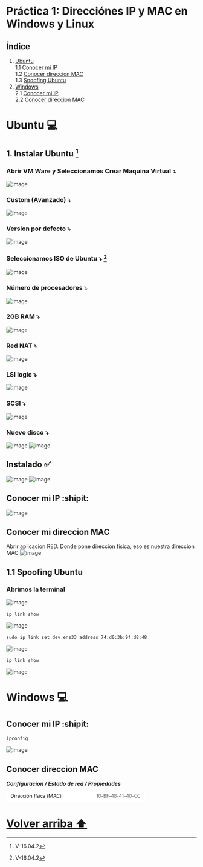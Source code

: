 <div id='id100' />

# Práctica 1: Direcciónes IP y MAC en Windows y Linux

 ## **Índice**
 1. [Ubuntu](#id1)  
 1.1 [Conocer mi IP](#id2)  
 1.2 [Conocer direccion MAC](#id3)  
 1.3 [Spoofing Ubuntu](#id4)  
 2. [Windows](#id5)  
 2.1 [Conocer mi IP](#id44)  
 2.2 [Conocer direccion MAC](#id45)  

# Ubuntu :computer:

<div id='id1' />

## 1. Instalar Ubuntu [^nota1]
[^nota1]: V-16.04.2

### Abrir VM Ware y Seleccionamos Crear Maquina Virtual :arrow_heading_down:
![image](https://user-images.githubusercontent.com/116662838/215844099-cbb00f1c-34ac-408f-98e1-4d6b58ebdb6b.png)
### Custom (Avanzado) :arrow_heading_down:
![image](https://user-images.githubusercontent.com/116662838/215844260-ec9ae651-b23c-427a-a508-f857dcf10591.png)
### Version por defecto :arrow_heading_down:
![image](https://user-images.githubusercontent.com/116662838/215844291-fa3f67e1-fa21-4bc2-b3fa-f1830aa57838.png)
### Seleccionamos ISO de Ubuntu :arrow_heading_down: [^nota1] 
![image](https://user-images.githubusercontent.com/116662838/215844368-946dfc13-999c-4562-a37c-cee02660b261.png)
### Número de procesadores :arrow_heading_down:
![image](https://user-images.githubusercontent.com/116662838/215844774-a94a1f2f-856b-40bf-a852-d0d9738a4067.png)
### 2GB RAM :arrow_heading_down:
![image](https://user-images.githubusercontent.com/116662838/215844802-10a25d97-f513-4a22-b7a8-5177dc5f95fa.png)
### Red NAT :arrow_heading_down:
![image](https://user-images.githubusercontent.com/116662838/215844829-d82a52fb-b2a3-485d-90dc-30a8d09a4598.png)
### LSI logic :arrow_heading_down:
![image](https://user-images.githubusercontent.com/116662838/215844854-d7a1aa19-2465-44b6-a4ef-84f002fd4833.png)
### SCSI :arrow_heading_down:
![image](https://user-images.githubusercontent.com/116662838/215844885-16add5d6-efa3-492d-ace0-635449c250b6.png)
### Nuevo disco :arrow_heading_down:
![image](https://user-images.githubusercontent.com/116662838/215844902-880d9391-9cbb-4655-852c-261f50e1468f.png)
![image](https://user-images.githubusercontent.com/116662838/215844955-36227e13-bc24-402a-9b4f-d125bac1ab8e.png)
## Instalado :white_check_mark:  
![image](https://user-images.githubusercontent.com/116662838/215845340-ea4bede9-7f60-4e9f-b2d1-94171983fa96.png)
![image](https://user-images.githubusercontent.com/116662838/215848843-0a5a1708-7729-4377-877e-e5f6f526a2ed.png)

<div id='id2' />

## Conocer mi IP :shipit:
![image](https://user-images.githubusercontent.com/116662838/215849402-d3e6192c-110c-440a-b103-2c2d036ff0ca.png)

<div id='id3' />

## Conocer mi direccion MAC
Abrir aplicacion RED. Donde pone direccion fisica, eso es nuestra direccion MAC
![image](https://user-images.githubusercontent.com/116662838/215849855-43a2babd-523e-47d3-ae60-5118511f9f01.png)


<div id='id4' />

## 1.1 Spoofing Ubuntu

### Abrimos la terminal
![image](https://user-images.githubusercontent.com/116662838/217061983-0cdebb16-a48b-4482-9b5d-bedee9bb1eb1.png)

```
ip link show
```
![image](https://user-images.githubusercontent.com/116662838/217329041-1c618914-23ea-42fd-9641-fbe226764ab5.png)


```
sudo ip link set dev ens33 address 74:d0:3b:9f:d8:48
```
![image](https://user-images.githubusercontent.com/116662838/217329626-eae44134-33c4-4ad8-8c44-5cc3a6af75eb.png)


```
ip link show
```
![image](https://user-images.githubusercontent.com/116662838/217329696-b05ac2ed-bc33-4c50-ad09-d741ad95b039.png)



<div id='id5' />

# Windows :computer:


<div id='id44' />

## Conocer mi IP :shipit:

```
ipconfig
```
![image](https://user-images.githubusercontent.com/116662838/217331043-93213ccb-f993-4307-a12d-00d666d85f17.png)



<div id='id45' />

## Conocer direccion MAC
***Configuracion / Estado de red / Propiedades***  

![image](img/Captura.PNG)









# [Volver arriba ⬆️](#id100)  
